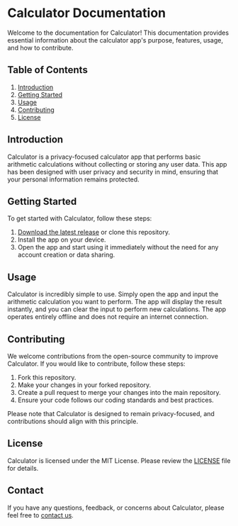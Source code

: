 # Calculator Documentation

Welcome to the documentation for Calculator! This documentation provides essential information about the calculator app's purpose, features, usage, and how to contribute.

## Table of Contents

1. [Introduction](#introduction)
2. [Getting Started](#getting-started)
3. [Usage](#usage)
4. [Contributing](#contributing)
5. [License](#license)

## Introduction

Calculator is a privacy-focused calculator app that performs basic arithmetic calculations without collecting or storing any user data. This app has been designed with user privacy and security in mind, ensuring that your personal information remains protected.

## Getting Started

To get started with Calculator, follow these steps:

1. [Download the latest release](#) or clone this repository.
2. Install the app on your device.
3. Open the app and start using it immediately without the need for any account creation or data sharing.

## Usage

Calculator is incredibly simple to use. Simply open the app and input the arithmetic calculation you want to perform. The app will display the result instantly, and you can clear the input to perform new calculations. The app operates entirely offline and does not require an internet connection.

## Contributing

We welcome contributions from the open-source community to improve Calculator. If you would like to contribute, follow these steps:

1. Fork this repository.
2. Make your changes in your forked repository.
3. Create a pull request to merge your changes into the main repository.
4. Ensure your code follows our coding standards and best practices.

Please note that Calculator is designed to remain privacy-focused, and contributions should align with this principle.

## License

Calculator is licensed under the MIT License. Please review the [LICENSE](LICENSE) file for details.

## Contact

If you have any questions, feedback, or concerns about Calculator, please feel free to [contact us](mailto:vijayant.singh003@gmail.com).
